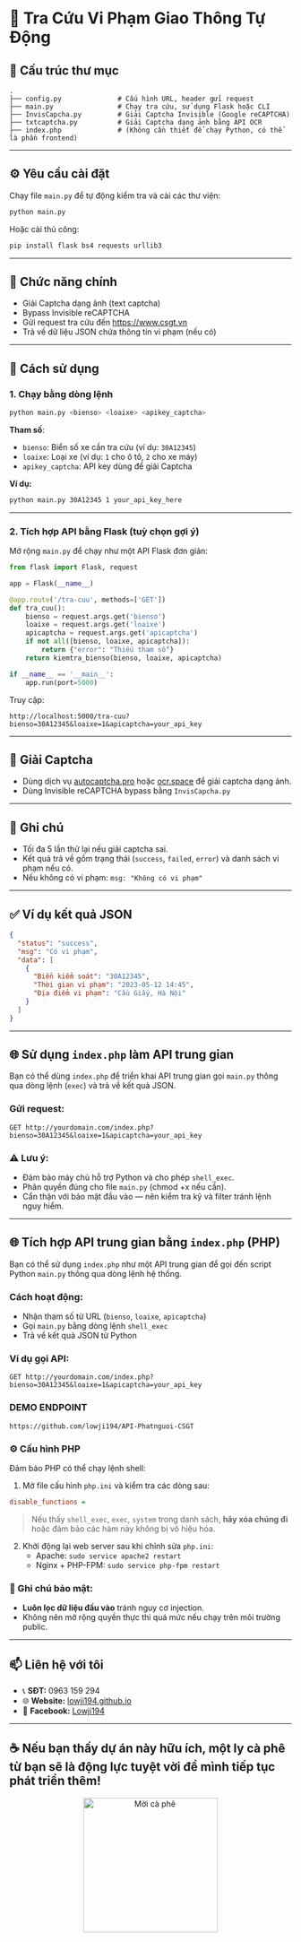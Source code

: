 
# 🚦 Tra Cứu Vi Phạm Giao Thông Tự Động

## 📁 Cấu trúc thư mục

```
.
├── config.py              # Cấu hình URL, header gửi request
├── main.py                # Chạy tra cứu, sử dụng Flask hoặc CLI
├── InvisCapcha.py         # Giải Captcha Invisible (Google reCAPTCHA)
├── txtcaptcha.py          # Giải Captcha dạng ảnh bằng API OCR
├── index.php              # (Không cần thiết để chạy Python, có thể là phần frontend)
```

---

## ⚙️ Yêu cầu cài đặt

Chạy file `main.py` để tự động kiểm tra và cài các thư viện:

```bash
python main.py
```

Hoặc cài thủ công:

```bash
pip install flask bs4 requests urllib3
```

---

## 🧠 Chức năng chính

- Giải Captcha dạng ảnh (text captcha)
- Bypass Invisible reCAPTCHA
- Gửi request tra cứu đến https://www.csgt.vn
- Trả về dữ liệu JSON chứa thông tin vi phạm (nếu có)

---

## 🚀 Cách sử dụng

### 1. Chạy bằng dòng lệnh

```bash
python main.py <bienso> <loaixe> <apikey_captcha>
```

**Tham số**:
- `bienso`: Biển số xe cần tra cứu (ví dụ: `30A12345`)
- `loaixe`: Loại xe (ví dụ: `1` cho ô tô, `2` cho xe máy)
- `apikey_captcha`: API key dùng để giải Captcha

**Ví dụ:**

```bash
python main.py 30A12345 1 your_api_key_here
```

---

### 2. Tích hợp API bằng Flask (tuỳ chọn gợi ý)

Mở rộng `main.py` để chạy như một API Flask đơn giản:

```python
from flask import Flask, request

app = Flask(__name__)

@app.route('/tra-cuu', methods=['GET'])
def tra_cuu():
    bienso = request.args.get('bienso')
    loaixe = request.args.get('loaixe')
    apicaptcha = request.args.get('apicaptcha')
    if not all([bienso, loaixe, apicaptcha]):
        return {"error": "Thiếu tham số"}
    return kiemtra_bienso(bienso, loaixe, apicaptcha)

if __name__ == '__main__':
    app.run(port=5000)
```

Truy cập:
```
http://localhost:5000/tra-cuu?bienso=30A12345&loaixe=1&apicaptcha=your_api_key
```

---

## 🔐 Giải Captcha

- Dùng dịch vụ [autocaptcha.pro](https://autocaptcha.pro) hoặc [ocr.space](https://ocr.space/ocrapi) để giải captcha dạng ảnh.
- Dùng Invisible reCAPTCHA bypass bằng `InvisCapcha.py`

---

## 📌 Ghi chú

- Tối đa 5 lần thử lại nếu giải captcha sai.
- Kết quả trả về gồm trạng thái (`success`, `failed`, `error`) và danh sách vi phạm nếu có.
- Nếu không có vi phạm: `msg: "Không có vi phạm"`

---

## ✅ Ví dụ kết quả JSON

```json
{
  "status": "success",
  "msg": "Có vi phạm",
  "data": [
    {
      "Biển kiểm soát": "30A12345",
      "Thời gian vi phạm": "2023-05-12 14:45",
      "Địa điểm vi phạm": "Cầu Giấy, Hà Nội"
    }
  ]
}
```

---

## 🌐 Sử dụng `index.php` làm API trung gian

Bạn có thể dùng `index.php` để triển khai API trung gian gọi `main.py` thông qua dòng lệnh (`exec`) và trả về kết quả JSON.


### Gửi request:

```
GET http://yourdomain.com/index.php?bienso=30A12345&loaixe=1&apicaptcha=your_api_key
```

### ⚠️ Lưu ý:

- Đảm bảo máy chủ hỗ trợ Python và cho phép `shell_exec`.
- Phân quyền đúng cho file `main.py` (chmod +x nếu cần).
- Cẩn thận với bảo mật đầu vào — nên kiểm tra kỹ và filter tránh lệnh nguy hiểm.

---

## 🌐 Tích hợp API trung gian bằng `index.php` (PHP)

Bạn có thể sử dụng `index.php` như một API trung gian để gọi đến script Python `main.py` thông qua dòng lệnh hệ thống.

### Cách hoạt động:
- Nhận tham số từ URL (`bienso`, `loaixe`, `apicaptcha`)
- Gọi `main.py` bằng dòng lệnh `shell_exec`
- Trả về kết quả JSON từ Python

### Ví dụ gọi API:

```
GET http://yourdomain.com/index.php?bienso=30A12345&loaixe=1&apicaptcha=your_api_key
```

### DEMO ENDPOINT

```
https://github.com/lowji194/API-Phatnguoi-CSGT
```

### ⚙️ Cấu hình PHP

Đảm bảo PHP có thể chạy lệnh shell:

1. Mở file cấu hình `php.ini` và kiểm tra các dòng sau:

```ini
disable_functions =
```

> Nếu thấy `shell_exec`, `exec`, `system` trong danh sách, **hãy xóa chúng đi** hoặc đảm bảo các hàm này không bị vô hiệu hóa.

2. Khởi động lại web server sau khi chỉnh sửa `php.ini`:
   - Apache: `sudo service apache2 restart`
   - Nginx + PHP-FPM: `sudo service php-fpm restart`

### 🔐 Ghi chú bảo mật:
- **Luôn lọc dữ liệu đầu vào** tránh nguy cơ injection.
- Không nên mở rộng quyền thực thi quá mức nếu chạy trên môi trường public.

---

## 📫 Liên hệ với tôi

- 📞 **SĐT:** 0963 159 294
- 🌐 **Website:** [lowji194.github.io](https://lowji194.github.io)
- 📌 **Facebook:** [Lowji194](https://facebook.com/Lowji194)

---

## ☕ Nếu bạn thấy dự án này hữu ích, một ly cà phê từ bạn sẽ là động lực tuyệt vời để mình tiếp tục phát triển thêm!

<p align="center">
  <img src="https://pay.theloi.io.vn/QR.png?text=QR+Code" alt="Mời cà phê" width="240" />
</p>
